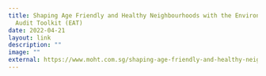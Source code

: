 ```yaml
---
title: Shaping Age Friendly and Healthy Neighbourhoods with the Environment
  Audit Toolkit (EAT)
date: 2022-04-21
layout: link
description: ""
image: ""
external: https://www.moht.com.sg/shaping-age-friendly-and-healthy-neighbourhoods-with-the-environment-audit-toolkit-eat
---
```

